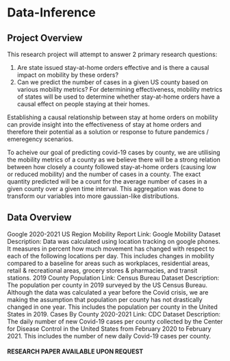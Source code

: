 # Data-Inference
## Project Overview
This research project will attempt to answer 2 primary research questions: 
  1.  Are state issued stay-at-home orders effective and is there a causal impact on mobility by these orders? 
  2.  Can we predict the number of cases in a given US county based on various mobility metrics? For determining effectiveness, mobility metrics of states will be used to determine whether stay-at-home orders have a causal effect on people staying at their homes.

Establishing a causal relationship between stay at home orders on mobility can provide insight into the effectiveness of stay at home orders and therefore their potential as a solution or response to future pandemics / emeregency scenarios. 

To acheive our goal of predicting covid-19 cases by county, we are utilising the mobility metrics of a county as we believe there will be a strong relation between how closely a county followed stay-at-home orders (causing low or reduced mobility) and the number of cases in a county. The exact quantity predicted will be a count for the average number of cases in a given county over a given time interval. This aggregation was done to transform our variables into more gaussian-like distributions.

## Data Overview
Google 2020-2021 US Region Mobility Report
	Link: Google Mobility Dataset
	Description: Data was calculated using location tracking on google phones. It measures
in percent how much movement has changed with respect to each of the following
locations per day. This includes changes in mobility compared to a baseline for areas
such as workplaces, residential areas, retail & recreational areas, grocery stores &
pharmacies, and transit stations.
2019 County Population
Link: Census Bureau Dataset
	Description: The population per county in 2019 surveyed by the US Census Bureau.
Although the data was calculated a year before the Covid crisis, we are making the
assumption that population per county has not drastically changed in one year. This includes the population per county in the United States in 2019.
Cases By County 2020-2021
	Link:  CDC Dataset
	Description: The daily number of new Covid-19 cases per county collected by the
Center for Disease Control  in the United States from February 2020 to February 2021.
This includes the number of new daily Covid-19 cases per county.

#### RESEARCH PAPER AVAILABLE UPON REQUEST
